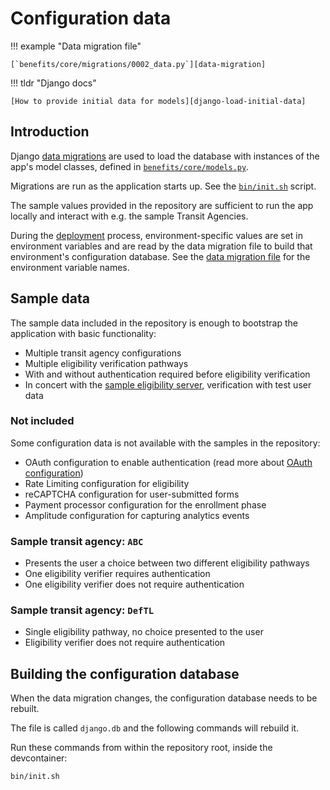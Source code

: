 # Configuration data

!!! example "Data migration file"

    [`benefits/core/migrations/0002_data.py`][data-migration]

!!! tldr "Django docs"

    [How to provide initial data for models][django-load-initial-data]

## Introduction

Django [data migrations](https://docs.djangoproject.com/en/4.0/topics/migrations/#data-migrations) are used to load the database with instances of the app's model classes, defined in [`benefits/core/models.py`][core-models].

Migrations are run as the application starts up. See the [`bin/init.sh`][init] script.

The sample values provided in the repository are sufficient to run the app locally and interact with e.g. the sample Transit
Agencies.

During the [deployment](../deployment/README.md) process, environment-specific values are set in environment variables and are read by the data migration file to build that environment's configuration database. See the [data migration file][data-migration] for the environment variable names.

## Sample data

The sample data included in the repository is enough to bootstrap the application with basic functionality:

- Multiple transit agency configurations
- Multiple eligibility verification pathways
- With and without authentication required before eligibility verification
- In concert with the [sample eligibility server][eligibility-server], verification with test user data

### Not included

Some configuration data is not available with the samples in the repository:

- OAuth configuration to enable authentication (read more about [OAuth configuration](oauth.md))
- Rate Limiting configuration for eligibility
- reCAPTCHA configuration for user-submitted forms
- Payment processor configuration for the enrollment phase
- Amplitude configuration for capturing analytics events

### Sample transit agency: `ABC`

- Presents the user a choice between two different eligibility pathways
- One eligibility verifier requires authentication
- One eligibility verifier does not require authentication

### Sample transit agency: `DefTL`

- Single eligibility pathway, no choice presented to the user
- Eligibility verifier does not require authentication

## Building the configuration database

When the data migration changes, the configuration database needs to be rebuilt.

The file is called `django.db` and the following commands will rebuild it.

Run these commands from within the repository root, inside the devcontainer:

```bash
bin/init.sh
```

[core-models]: https://github.com/cal-itp/benefits/blob/dev/benefits/core/models.py
[django-load-initial-data]: https://docs.djangoproject.com/en/4.0/howto/initial-data/
[eligibility-server]: https://docs.calitp.org/eligibility-server
[data-migration]: https://github.com/cal-itp/benefits/tree/dev/benefits/core/migrations/0002_data.py
[helper-migration]: https://github.com/cal-itp/benefits/tree/dev/benefits/core/migrations/0003_data_migration_order.py
[init]: https://github.com/cal-itp/benefits/blob/dev/bin/init.sh
